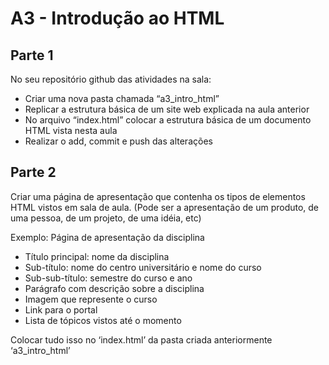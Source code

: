 # A3 - Introdução ao HTML

## Parte 1

No seu repositório github das atividades na sala:
- Criar uma nova pasta chamada “a3_intro_html”
- Replicar a estrutura básica de um site web explicada na aula anterior
- No arquivo “index.html” colocar a estrutura básica de um documento HTML vista nesta aula
- Realizar o add, commit e push das alterações

## Parte 2

Criar uma página de apresentação que contenha os tipos de elementos HTML vistos em sala de aula. (Pode ser a apresentação de um produto, de uma pessoa, de um projeto, de uma idéia, etc)

Exemplo: Página de apresentação da disciplina

- Título principal: nome da disciplina
- Sub-título: nome do centro universitário e nome do curso
- Sub-sub-título: semestre do curso e ano
- Parágrafo com descrição sobre a disciplina
- Imagem que represente o curso
- Link para o portal
- Lista de tópicos vistos até o momento

Colocar tudo isso no ‘index.html’ da pasta criada anteriormente ‘a3_intro_html’